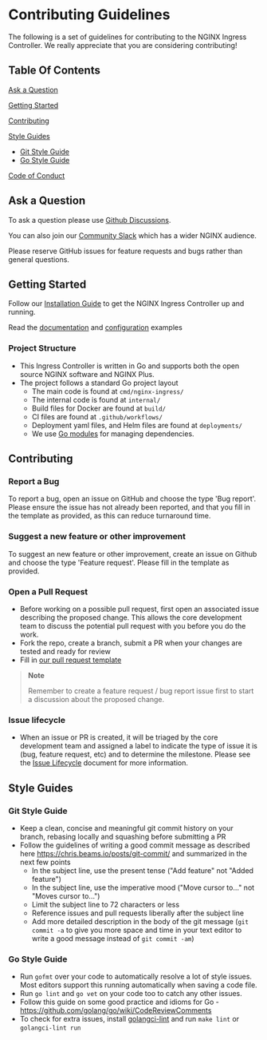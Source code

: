 # Contributing Guidelines

The following is a set of guidelines for contributing to the NGINX Ingress Controller. We really appreciate that you are
considering contributing!

## Table Of Contents

[Ask a Question](#ask-a-question)

[Getting Started](#getting-started)

[Contributing](#contributing)

[Style Guides](#style-guides)

- [Git Style Guide](#git-style-guide)
- [Go Style Guide](#go-style-guide)

[Code of Conduct](CODE_OF_CONDUCT.md)

## Ask a Question

To ask a question please use [Github Discussions](https://github.com/nginxinc/kubernetes-ingress/discussions).

You can also join our [Community Slack](https://community.nginx.org/joinslack) which has a wider NGINX audience.

Please reserve GitHub issues for feature requests and bugs rather than general questions.

## Getting Started

Follow our [Installation Guide](https://github.com/nginxinc/kubernetes-ingress/blob/main/docs/content/installation) to
get the NGINX Ingress Controller up and running.

Read the [documentation](https://github.com/nginxinc/kubernetes-ingress/tree/main/docs) and
[configuration](https://github.com/nginxinc/kubernetes-ingress/tree/main/examples) examples

### Project Structure

- This Ingress Controller is written in Go and supports both the open source NGINX software and NGINX Plus.
- The project follows a standard Go project layout
  - The main code is found at `cmd/nginx-ingress/`
  - The internal code is found at `internal/`
  - Build files for Docker are found at `build/`
  - CI files are found at `.github/workflows/`
  - Deployment yaml files, and Helm files are found at `deployments/`
  - We use [Go modules](https://github.com/golang/go/wiki/Modules) for managing dependencies.

## Contributing

### Report a Bug

To report a bug, open an issue on GitHub and choose the type 'Bug report'. Please ensure the issue has not already been
reported, and that you fill in the template as provided, as this can reduce turnaround time.

### Suggest a new feature or other improvement

To suggest an new feature or other improvement, create an issue on Github and choose the type 'Feature request'. Please
fill in the template as provided.

### Open a Pull Request

- Before working on a possible pull request, first open an associated issue describing the proposed change. This allows
  the core development team to discuss the potential pull request with you before you do the work.
- Fork the repo, create a branch, submit a PR when your changes are tested and ready for review
- Fill in [our pull request template](.github/PULL_REQUEST_TEMPLATE.md)

> **Note**
>
> Remember to create a feature request / bug report issue first to start a discussion about the proposed change.

### Issue lifecycle

- When an issue or PR is created, it will be triaged by the core development team and assigned a label to indicate the
  type of issue it is (bug, feature request, etc) and to determine the milestone. Please see the [Issue
  Lifecycle](ISSUE_LIFECYCLE.md) document for more information.

## Style Guides

### Git Style Guide

- Keep a clean, concise and meaningful git commit history on your branch, rebasing locally and squashing before
  submitting a PR
- Follow the guidelines of writing a good commit message as described here <https://chris.beams.io/posts/git-commit/>
  and summarized in the next few points
  - In the subject line, use the present tense ("Add feature" not "Added feature")
  - In the subject line, use the imperative mood ("Move cursor to..." not "Moves cursor to...")
  - Limit the subject line to 72 characters or less
  - Reference issues and pull requests liberally after the subject line
  - Add more detailed description in the body of the git message (`git commit -a` to give you more space and time in
    your text editor to write a good message instead of `git commit -am`)

### Go Style Guide

- Run `gofmt` over your code to automatically resolve a lot of style issues. Most editors support this running
  automatically when saving a code file.
- Run `go lint` and `go vet` on your code too to catch any other issues.
- Follow this guide on some good practice and idioms for Go -  <https://github.com/golang/go/wiki/CodeReviewComments>
- To check for extra issues, install [golangci-lint](https://github.com/golangci/golangci-lint) and run `make lint` or
  `golangci-lint run`
